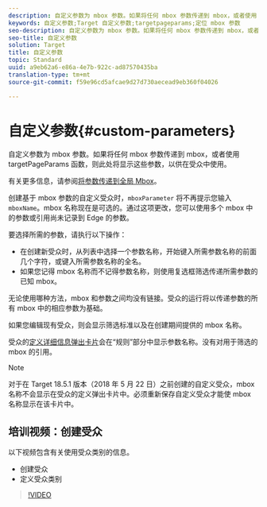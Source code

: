 ```yaml
---
description: 自定义参数为 mbox 参数。如果将任何 mbox 参数传递到 mbox，或者使用 targetPageParams 函数，则此处将显示这些参数，以供在受众中使用。
keywords: 自定义参数;Target 自定义参数;targetpageparams;定位 mbox 参数
seo-description: 自定义参数为 mbox 参数。如果将任何 mbox 参数传递到 mbox，或者使用 targetPageParams 函数，则此处将显示这些参数，以供在受众中使用。
seo-title: 自定义参数
solution: Target
title: 自定义参数
topic: Standard
uuid: a9eb62a6-e86a-4e7b-922c-ad87570435ba
translation-type: tm+mt
source-git-commit: f59e96cd5afcae9d27d730aecead9eb360f04026

---
```



# 自定义参数{#custom-parameters}

自定义参数为 mbox 参数。如果将任何 mbox 参数传递到 mbox，或者使用 targetPageParams 函数，则此处将显示这些参数，以供在受众中使用。

有关更多信息，请参阅[将参数传递到全局 Mbox](https://marketing.adobe.com/resources/help/en_US/target/ov/c_pass_parameters_to_global_mbox.html)。

创建基于 mbox 参数的自定义受众时，`mboxParameter` 将不再提示您输入 `mboxName`。mbox 名称现在是可选的。通过这项更改，您可以使用多个 mbox 中的参数或引用尚未记录到 Edge 的参数。

要选择所需的参数，请执行以下操作：

* 在创建新受众时，从列表中选择一个参数名称，开始键入所需参数名称的前面几个字符，或键入所需参数名称的全名。
* 如果您记得 mbox 名称而不记得参数名称，则使用复选框筛选传递所需参数的已知 mbox。

无论使用哪种方法，mbox 和参数之间均没有链接。受众的运行将以传递参数的所有 mbox 中的相应参数为基础。

如果您编辑现有受众，则会显示筛选标准以及在创建期间提供的 mbox 名称。

受众的[定义详细信息弹出卡片](../../../c-target/c-audiences/audiences.md#section_11B9C4A777E14D36BA1E925021945780)会在“规则”部分中显示参数名称。没有对用于筛选的 mbox 的引用。

>[!NOTE]
>
>对于在 Target 18.5.1 版本（2018 年 5 月 22 日）之前创建的自定义受众，mbox 名称不会显示在受众的定义弹出卡片中。必须重新保存自定义受众才能使 mbox 名称显示在该卡片中。

## 培训视频：创建受众

以下视频包含有关使用受众类别的信息。

* 创建受众
* 定义受众类别

>[!VIDEO](https://video.tv.adobe.com/v/17392)